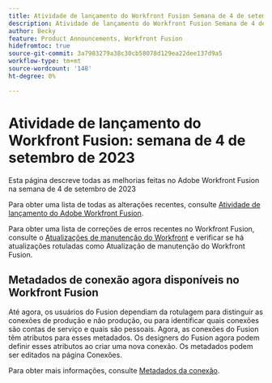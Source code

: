 ```yaml
---
title: Atividade de lançamento do Workfront Fusion Semana de 4 de setembro de 2023
description: Atividade de lançamento do Workfront Fusion Semana de 4 de setembro de 2023
author: Becky
feature: Product Announcements, Workfront Fusion
hidefromtoc: true
source-git-commit: 3a7983279a38c30cb58078d129ea22dee137d9a5
workflow-type: tm+mt
source-wordcount: '148'
ht-degree: 0%

---
```


# Atividade de lançamento do Workfront Fusion: semana de 4 de setembro de 2023

Esta página descreve todas as melhorias feitas no Adobe Workfront Fusion na semana de 4 de setembro de 2023

Para obter uma lista de todas as alterações recentes, consulte [Atividade de lançamento do Adobe Workfront Fusion](../../../product-announcements/product-releases/fusion-release-activity/fusion-release-activity.md).

Para obter uma lista de correções de erros recentes no Workfront Fusion, consulte o [Atualizações de manutenção do Workfront](https://experienceleague.adobe.com/docs/workfront-known-issues/releases/current-updates.html) e verificar se há atualizações rotuladas como Atualização de manutenção do Workfront Fusion.

## Metadados de conexão agora disponíveis no Workfront Fusion

Até agora, os usuários do Fusion dependiam da rotulagem para distinguir as conexões de produção e não produção, ou para identificar quais conexões são contas de serviço e quais são pessoais. Agora, as conexões do Fusion têm atributos para esses metadados. Os designers do Fusion agora podem definir esses atributos ao criar uma nova conexão. Os metadados podem ser editados na página Conexões.

Para obter mais informações, consulte [Metadados da conexão](/help/quicksilver/workfront-fusion/connections/connection-metadata.md).
